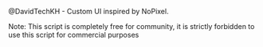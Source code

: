 @DavidTechKH - Custom UI inspired by NoPixel.

Note:
This script is completely free for community, it is strictly forbidden to use this script for commercial purposes
